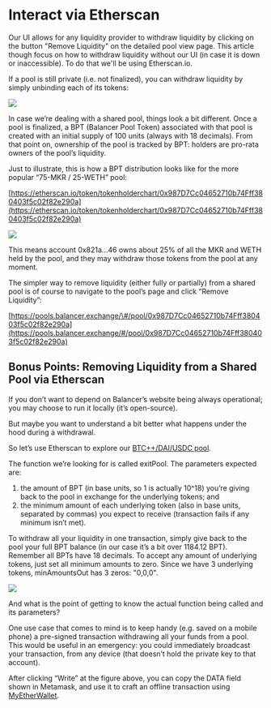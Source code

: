 # Interact via Etherscan

Our UI allows for any liquidity provider to withdraw liquidity by clicking on the button "Remove Liquidity" on the detailed pool view page. This article though focus on how to withdraw liquidity without our UI \(in case it is down or inaccessible\). To do that we'll be using Etherscan.io.

If a pool is still private \(i.e. not finalized\), you can withdraw liquidity by simply unbinding each of its tokens:

![](https://lh5.googleusercontent.com/epkR6-l5a2awnjvRAjNtBkFqE2rjHe7gfZ5fo2BH0l1uj87IA3fN2n6mfhZEtIJ-VbrtHEhosjgo35k7sdEMhJhZSbyVz0AWeEoNCFn-YPG4fSRHtTznRaYSEGXQ_OM0KlsGOggo)

In case we’re dealing with a shared pool, things look a bit different. Once a pool is finalized, a BPT \(Balancer Pool Token\) associated with that pool is created with an initial supply of 100 units \(always with 18 decimals\). From that point on, ownership of the pool is tracked by BPT: holders are pro-rata owners of the pool’s liquidity.

Just to illustrate, this is how a BPT distribution looks like for the more popular “75-MKR / 25-WETH” pool:

[https://etherscan.io/token/tokenholderchart/0x987D7Cc04652710b74Fff380403f5c02f82e290a](https://etherscan.io/token/tokenholderchart/0x987D7Cc04652710b74Fff380403f5c02f82e290a)

![](https://lh5.googleusercontent.com/CwFnsvCn0E960qFS7qvBjXTSdVHgJyXoIW1skGhgvmelZrXJDTDCWVUh5GEY9AZlhd9r0vUy1_XGjb9vLp7ExH3xpVDkheUwT1yytFcyxJlUm_GBsj-q5L6s8XjCNSGKWanP5vuJ)

This means account 0x821a...46 owns about 25% of all the MKR and WETH held by the pool, and they may withdraw those tokens from the pool at any moment.

The simpler way to remove liquidity \(either fully or partially\) from a shared pool is of course to navigate to the pool’s page and click “Remove Liquidity”:

[https://pools.balancer.exchange/\#/pool/0x987D7Cc04652710b74Fff380403f5c02f82e290a](https://pools.balancer.exchange/#/pool/0x987D7Cc04652710b74Fff380403f5c02f82e290a)

## Bonus Points: Removing Liquidity from a Shared Pool via Etherscan

If you don’t want to depend on Balancer’s website being always operational; you may choose to run it locally \(it’s open-source\).

But maybe you want to understand a bit better what happens under the hood during a withdrawal.

So let’s use Etherscan to explore our [BTC++/DAI/USDC pool](https://etherscan.io/address/0x75286e183D923a5F52F52be205e358c5C9101b09#writeContract).

The function we’re looking for is called exitPool. The parameters expected are:

1. the amount of BPT \(in base units, so 1 is actually 10^18\) you’re giving back to the pool in exchange for the underlying tokens; and
2. the minimum amount of each underlying token \(also in base units, separated by commas\) you expect to receive \(transaction fails if any minimum isn’t met\).

To withdraw all your liquidity in one transaction, simply give back to the pool your full BPT balance \(in our case it’s a bit over 1184.12 BPT\). Remember all BPTs have 18 decimals. To accept any amount of underlying tokens, just set all minimum amounts to zero. Since we have 3 underlying tokens, minAmountsOut has 3 zeros: "0,0,0".

![](https://lh5.googleusercontent.com/T0sUcnFlu5-kXQmGbD2m8WAB5mgygcRblysrZVyGF1bTN4EYu9cW61GCSA0Sp2GTXC_gpThd1HejDGBMYar3flSdMcBYT8N55zNnqMOIwft32kn20aZykWD1zBW5JbqY3tKmhkO1)

And what is the point of getting to know the actual function being called and its parameters?

One use case that comes to mind is to keep handy \(e.g. saved on a mobile phone\) a pre-signed transaction withdrawing all your funds from a pool. This would be useful in an emergency: you could immediately broadcast your transaction, from any device \(that doesn’t hold the private key to that account\).

After clicking “Write” at the figure above, you can copy the DATA field shown in Metamask, and use it to craft an offline transaction using [MyEtherWallet](https://www.myetherwallet.com/interface/send-offline).


